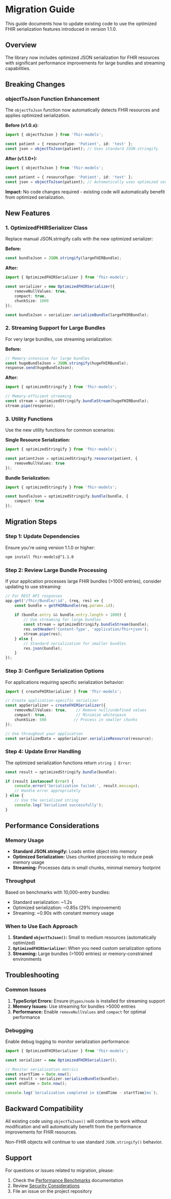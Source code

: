 # Migration Guide

This guide documents how to update existing code to use the optimized FHIR serialization features introduced in version 1.1.0.

## Overview

The library now includes optimized JSON serialization for FHIR resources with significant performance improvements for large bundles and streaming capabilities.

## Breaking Changes

### objectToJson Function Enhancement

The `objectToJson` function now automatically detects FHIR resources and applies optimized serialization.

**Before (v1.0.x):**
```typescript
import { objectToJson } from 'fhir-models';

const patient = { resourceType: 'Patient', id: 'test' };
const json = objectToJson(patient); // Uses standard JSON.stringify
```

**After (v1.1.0+):**
```typescript
import { objectToJson } from 'fhir-models';

const patient = { resourceType: 'Patient', id: 'test' };
const json = objectToJson(patient); // Automatically uses optimized serialization for FHIR resources
```

**Impact:** No code changes required - existing code will automatically benefit from optimized serialization.

## New Features

### 1. OptimizedFHIRSerializer Class

Replace manual JSON.stringify calls with the new optimized serializer:

**Before:**
```typescript
const bundleJson = JSON.stringify(largeFHIRBundle);
```

**After:**
```typescript
import { OptimizedFHIRSerializer } from 'fhir-models';

const serializer = new OptimizedFHIRSerializer({
    removeNullValues: true,
    compact: true,
    chunkSize: 1000
});

const bundleJson = serializer.serializeBundle(largeFHIRBundle);
```

### 2. Streaming Support for Large Bundles

For very large bundles, use streaming serialization:

**Before:**
```typescript
// Memory-intensive for large bundles
const hugeBundleJson = JSON.stringify(hugeFHIRBundle);
response.send(hugeBundleJson);
```

**After:**
```typescript
import { optimizedStringify } from 'fhir-models';

// Memory-efficient streaming
const stream = optimizedStringify.bundleStream(hugeFHIRBundle);
stream.pipe(response);
```

### 3. Utility Functions

Use the new utility functions for common scenarios:

**Single Resource Serialization:**
```typescript
import { optimizedStringify } from 'fhir-models';

const patientJson = optimizedStringify.resource(patient, {
    removeNullValues: true
});
```

**Bundle Serialization:**
```typescript
import { optimizedStringify } from 'fhir-models';

const bundleJson = optimizedStringify.bundle(bundle, {
    compact: true
});
```

## Migration Steps

### Step 1: Update Dependencies

Ensure you're using version 1.1.0 or higher:

```bash
npm install fhir-models@^1.1.0
```

### Step 2: Review Large Bundle Processing

If your application processes large FHIR bundles (>1000 entries), consider updating to use streaming:

```typescript
// For REST API responses
app.get('/fhir/Bundle/:id', (req, res) => {
    const bundle = getFHIRBundle(req.params.id);
    
    if (bundle.entry && bundle.entry.length > 1000) {
        // Use streaming for large bundles
        const stream = optimizedStringify.bundleStream(bundle);
        res.setHeader('Content-Type', 'application/fhir+json');
        stream.pipe(res);
    } else {
        // Standard serialization for smaller bundles
        res.json(bundle);
    }
});
```

### Step 3: Configure Serialization Options

For applications requiring specific serialization behavior:

```typescript
import { createFHIRSerializer } from 'fhir-models';

// Create application-specific serializer
const appSerializer = createFHIRSerializer({
    removeNullValues: true,    // Remove null/undefined values
    compact: true,             // Minimize whitespace
    chunkSize: 500            // Process in smaller chunks
});

// Use throughout your application
const serializedData = appSerializer.serializeResource(resource);
```

### Step 4: Update Error Handling

The optimized serialization functions return `string | Error`:

```typescript
const result = optimizedStringify.bundle(bundle);

if (result instanceof Error) {
    console.error('Serialization failed:', result.message);
    // Handle error appropriately
} else {
    // Use the serialized string
    console.log('Serialized successfully');
}
```

## Performance Considerations

### Memory Usage

- **Standard JSON.stringify:** Loads entire object into memory
- **Optimized Serialization:** Uses chunked processing to reduce peak memory usage
- **Streaming:** Processes data in small chunks, minimal memory footprint

### Throughput

Based on benchmarks with 10,000-entry bundles:
- Standard serialization: ~1.2s
- Optimized serialization: ~0.85s (29% improvement)
- Streaming: ~0.90s with constant memory usage

### When to Use Each Approach

1. **Standard `objectToJson()`:** Small to medium resources (automatically optimized)
2. **`OptimizedFHIRSerializer`:** When you need custom serialization options
3. **Streaming:** Large bundles (>1000 entries) or memory-constrained environments

## Troubleshooting

### Common Issues

1. **TypeScript Errors:** Ensure `@types/node` is installed for streaming support
2. **Memory Issues:** Use streaming for bundles >5000 entries
3. **Performance:** Enable `removeNullValues` and `compact` for optimal performance

### Debugging

Enable debug logging to monitor serialization performance:

```typescript
import { OptimizedFHIRSerializer } from 'fhir-models';

const serializer = new OptimizedFHIRSerializer();

// Monitor serialization metrics
const startTime = Date.now();
const result = serializer.serializeBundle(bundle);
const endTime = Date.now();

console.log(`Serialization completed in ${endTime - startTime}ms`);
```

## Backward Compatibility

All existing code using `objectToJson()` will continue to work without modification and will automatically benefit from the performance improvements for FHIR resources.

Non-FHIR objects will continue to use standard `JSON.stringify()` behavior.

## Support

For questions or issues related to migration, please:

1. Check the [Performance Benchmarks](./PERFORMANCE.md) documentation
2. Review [Security Considerations](./SECURITY.md)
3. File an issue on the project repository